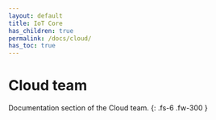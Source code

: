 ```yaml
---
layout: default
title: IoT Core
has_children: true
permalink: /docs/cloud/
has_toc: true
---
```


# Cloud team

Documentation section of the Cloud team. 
{: .fs-6 .fw-300 }
